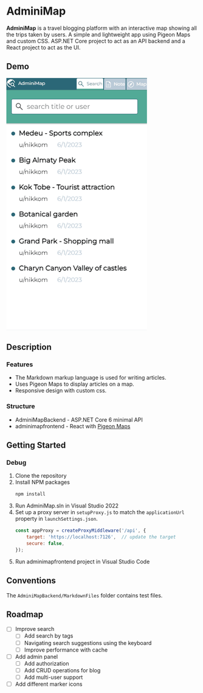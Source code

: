 # AdminiMap

**AdminiMap** is a travel blogging platform with an interactive map showing all the trips taken by users. A simple and lightweight app using Pigeon Maps and custom CSS. ASP.NET Core project to act as an API backend and a React project to act as the UI.

## Demo

![](https://github.com/komarowski/AdminiMap/blob/main/images/demo.gif)

## Description

### Features

 - The Markdown markup language is used for writing articles.
 - Uses Pigeon Maps to display articles on a map.
 - Responsive design with custom css.

### Structure

 - AdminiMapBackend - ASP.NET Core 6 minimal API
 - adminimapfrontend - React with [Pigeon Maps](https://pigeon-maps.js.org/)

## Getting Started

### Debug

1. Clone the repository
2. Install NPM packages
   ```sh
   npm install
   ```
3. Run AdminiMap.sln in Visual Studio 2022
4. Set up a proxy server in `setupProxy.js` to match the `applicationUrl` property in `launchSettings.json`.
	```js
	const appProxy = createProxyMiddleware('/api', {
        target: 'https://localhost:7126',  // update the target
        secure: false,
    });
   ```
5. Run adminimapfrontend project in Visual Studio Code

## Conventions

The `AdminiMapBackend/MarkdownFiles` folder contains test files.

## Roadmap

- [ ] Improve search
	- [ ] Add search by tags
	- [ ] Navigating search suggestions using the keyboard
	- [ ] Improve performance with cache
- [ ] Add admin panel
    - [ ] Add authorization
	- [ ] Add CRUD operations for blog
	- [ ] Add multi-user support
- [ ] Add different marker icons
